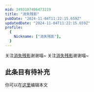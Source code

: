 ```yaml
---
mid: 3493107406473219
title: "消失残影"
pubDate: "2024-11-04T11:22:15.659Z"
updatedDate: "2024-11-04T11:22:15.659Z"
profile:
  {
    Nickname: ["消失残影"],
  }
---
```


关注[消失残影](https://space.bilibili.com/3493107406473219)谢谢喵~ 关注[消失残影](https://space.bilibili.com/3493107406473219)谢谢喵~

## 此条目有待补充
你可以在[这里](https://github.com/Yuhanawa/VTuber.ICU-Content/edit/master/v/消失残影/index.md)编辑本文
